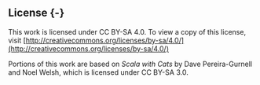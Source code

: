 ## License {-}

This work is licensed under CC BY-SA 4.0. To view a copy of this license, visit [http://creativecommons.org/licenses/by-sa/4.0/](http://creativecommons.org/licenses/by-sa/4.0/)

Portions of this work are based on *Scala with Cats* by Dave Pereira-Gurnell and Noel Welsh, which is licensed under CC BY-SA 3.0.

